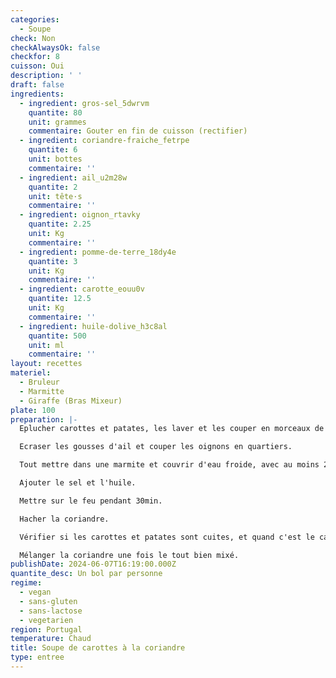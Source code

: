 ```yaml
---
categories:
  - Soupe
check: Non
checkAlwaysOk: false
checkfor: 8
cuisson: Oui
description: ' '
draft: false
ingredients:
  - ingredient: gros-sel_5dwrvm
    quantite: 80
    unit: grammes
    commentaire: Gouter en fin de cuisson (rectifier)
  - ingredient: coriandre-fraiche_fetrpe
    quantite: 6
    unit: bottes
    commentaire: ''
  - ingredient: ail_u2m28w
    quantite: 2
    unit: tête·s
    commentaire: ''
  - ingredient: oignon_rtavky
    quantite: 2.25
    unit: Kg
    commentaire: ''
  - ingredient: pomme-de-terre_18dy4e
    quantite: 3
    unit: Kg
    commentaire: ''
  - ingredient: carotte_eouu0v
    quantite: 12.5
    unit: Kg
    commentaire: ''
  - ingredient: huile-dolive_h3c8al
    quantite: 500
    unit: ml
    commentaire: ''
layout: recettes
materiel:
  - Bruleur
  - Marmitte
  - Giraffe (Bras Mixeur)
plate: 100
preparation: |-
  Eplucher carottes et patates, les laver et les couper en morceaux de taille moyenne.

  Ecraser les gousses d'ail et couper les oignons en quartiers.

  Tout mettre dans une marmite et couvrir d'eau froide, avec au moins 2cm d'eau au dessus.

  Ajouter le sel et l'huile.

  Mettre sur le feu pendant 30min.

  Hacher la coriandre.

  Vérifier si les carottes et patates sont cuites, et quand c'est le cas tout mixer en rajoutant un filet d'huile d'olive. Ajouter un peu d'eau pendant le mixage si nécessaire pour avoir une consistance de soupe veloutée

  Mélanger la coriandre une fois le tout bien mixé.
publishDate: 2024-06-07T16:19:00.000Z
quantite_desc: Un bol par personne
regime:
  - vegan
  - sans-gluten
  - sans-lactose
  - vegetarien
region: Portugal
temperature: Chaud
title: Soupe de carottes à la coriandre
type: entree
---
```

